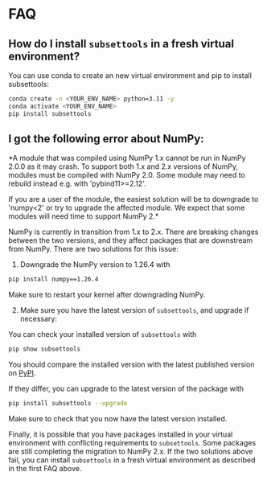 # FAQ

## How do I install `subsettools` in a fresh virtual environment?

You can use conda to create an new virtual environment and pip to install subsettools:

```bash
conda create -n <YOUR_ENV_NAME> python=3.11 -y
conda activate <YOUR_ENV_NAME>
pip install subsettools
```

## I got the following error about NumPy:

*A module that was compiled using NumPy 1.x cannot be run in
NumPy 2.0.0 as it may crash. To support both 1.x and 2.x
versions of NumPy, modules must be compiled with NumPy 2.0.
Some module may need to rebuild instead e.g. with 'pybind11>=2.12'.

If you are a user of the module, the easiest solution will be to
downgrade to 'numpy<2' or try to upgrade the affected module.
We expect that some modules will need time to support NumPy 2.*

NumPy is currently in transition from 1.x to 2.x. There are breaking changes between
the two versions, and they affect packages that are downstream from NumPy. There are
two solutions for this issue:

1. Downgrade the NumPy version to 1.26.4 with

```bash
pip install numpy==1.26.4
```
Make sure to restart your kernel after downgrading NumPy.

2. Make sure you have the latest version of `subsettools`, and upgrade if necessary:

You can check your installed version of `subsettools` with
```bash
pip show subsettools
```

You should compare the installed version with the latest published version on [PyPI](https://pypi.org/project/subsettools/).

If they differ, you can upgrade to the latest version of the package with
```bash
pip install subsettools --upgrade
```
Make sure to check that you now have the latest version installed.

Finally, it is possible that you have packages installed in your virtual environment with conflicting
requirements to `subsettools`. Some packages are still completing the migration to NumPy 2.x. If the two
solutions above fail, you can install `subsettools` in a fresh virtual environment as described in the
first FAQ above.
